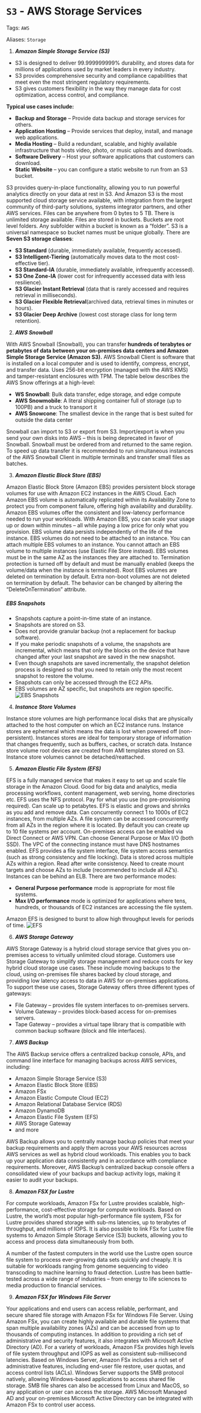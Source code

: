 # `S3` - AWS Storage Services

Tags: `AWS`

Aliases: `Storage`

1. ***Amazon Simple Storage Service (S3)***

* S3 is designed to deliver 99.999999999% durability, and stores data for millions of applications used by market leaders in every industry.
* S3 provides comprehensive security and compliance capabilities that meet even the most stringent regulatory requirements.
* S3 gives customers flexibility in the way they manage data for cost optimization, access control, and compliance.

**Typical use cases include:**

* **Backup and Storage** – Provide data backup and storage services for others.
* **Application Hosting** – Provide services that deploy, install, and manage web applications.
* **Media Hosting** – Build a redundant, scalable, and highly available infrastructure that hosts video, photo, or music uploads and downloads.
* **Software Delivery** – Host your software applications that customers can download.
* **Static Website** – you can configure a static website to run from an S3 bucket.

S3 provides query-in-place functionality, allowing you to run powerful analytics directly on your data at rest in S3. And Amazon S3 is the most supported cloud storage service available, with integration from the largest community of third-party solutions, systems integrator partners, and other AWS services.
Files can be anywhere from 0 bytes to 5 TB.
There is unlimited storage available.
Files are stored in buckets.
Buckets are root level folders.
Any subfolder within a bucket is known as a “folder”.
S3 is a universal namespace so bucket names must be unique globally.
There are **Seven S3 storage classes**:

* **S3 Standard** (durable, immediately available, frequently accessed).
* **S3 Intelligent-Tiering** (automatically moves data to the most cost-effective tier).
* **S3 Standard-IA** (durable, immediately available, infrequently accessed).
* **S3 One Zone-IA** (lower cost for infrequently accessed data with less resilience).
* **S3 Glacier Instant Retrieval** (data that is rarely accessed and requires retrieval in milliseconds).
* **S3 Glacier Flexible Retrieval**(archived data, retrieval times in minutes or hours).
* **S3 Glacier Deep Archive** (lowest cost storage class for long term retention).

2. ***AWS Snowball***

With AWS Snowball (Snowball), you can transfer **hundreds of terabytes or petabytes of data between your on-premises data centers and Amazon Simple Storage Service (Amazon S3).**
AWS Snowball Client is software that is installed on a local computer and is used to identify, compress, encrypt, and transfer data.
Uses 256-bit encryption (managed with the AWS KMS) and tamper-resistant enclosures with TPM.
The table below describes the AWS Snow offerings at a high-level:

* **WS Snowball**: Bulk data transfer, edge storage, and edge compute
* **AWS Snowmobile**: A literal shipping container full of storage (up to 100PB) and a truck to transport it
* **AWS Snowcone**: The smallest device in the range that is best suited for outside the data center

Snowball can import to S3 or export from S3.
Import/export is when you send your own disks into AWS – this is being deprecated in favor of Snowball.
Snowball must be ordered from and returned to the same region.
To speed up data transfer it is recommended to run simultaneous instances of the AWS Snowball Client in multiple terminals and transfer small files as batches.

3. ***Amazon Elastic Block Store (EBS)***

Amazon Elastic Block Store (Amazon EBS) provides persistent block storage volumes for use with Amazon EC2 instances in the AWS Cloud.
Each Amazon EBS volume is automatically replicated within its Availability Zone to protect you from component failure, offering high availability and durability.
Amazon EBS volumes offer the consistent and low-latency performance needed to run your workloads.
With Amazon EBS, you can scale your usage up or down within minutes – all while paying a low price for only what you provision.
EBS volume data persists independently of the life of the instance.
EBS volumes do not need to be attached to an instance.
You can attach multiple EBS volumes to an instance.
You cannot attach an EBS volume to multiple instances (use Elastic File Store instead).
EBS volumes must be in the same AZ as the instances they are attached to.
Termination protection is turned off by default and must be manually enabled (keeps the volume/data when the instance is terminated).
Root EBS volumes are deleted on termination by default.
Extra non-boot volumes are not deleted on termination by default.
The behavior can be changed by altering the “DeleteOnTermination” attribute.

##### EBS Snapshots

* Snapshots capture a point-in-time state of an instance.
* Snapshots are stored on S3.
* Does not provide granular backup (not a replacement for backup software).
* If you make periodic snapshots of a volume, the snapshots are incremental, which means that only the blocks on the device that have changed after your last snapshot are saved in the new snapshot.
* Even though snapshots are saved incrementally, the snapshot deletion process is designed so that you need to retain only the most recent snapshot to restore the volume.
* Snapshots can only be accessed through the EC2 APIs.
* EBS volumes are AZ specific, but snapshots are region specific.
![EBS Snapshots](https://digitalcloud.training/wp-content/uploads/2022/02/amazon-ebs-snapshots.png)

4. ***Instance Store Volumes***

Instance store volumes are high performance local disks that are physically attached to the host computer on which an EC2 instance runs.
Instance stores are ephemeral which means the data is lost when powered off (non-persistent).
Instances stores are ideal for temporary storage of information that changes frequently, such as buffers, caches, or  scratch data.
Instance store volume root devices are created from AMI templates stored on S3.
Instance store volumes cannot be detached/reattached.

5. ***Amazon Elastic File System (EFS)***

EFS is a fully managed service that makes it easy to set up and scale file storage in the Amazon Cloud.
Good for big data and analytics, media processing workflows, content management, web serving, home directories etc.
EFS uses the NFS protocol.
Pay for what you use (no pre-provisioning required).
Can scale up to petabytes.
EFS is elastic and grows and shrinks as you add and remove data.
Can concurrently connect 1 to 1000s of EC2 instances, from multiple AZs.
A file system can be accessed concurrently from all AZs in the region where it is located.
By default you can create up to 10 file systems per account.
On-premises access can be enabled via Direct Connect or AWS VPN.
Can choose General Purpose or Max I/O (both SSD).
The VPC of the connecting instance must have DNS hostnames enabled.
EFS provides a file system interface, file system access semantics (such as strong consistency and file locking).
Data is stored across multiple AZs within a region.
Read after write consistency.
Need to create mount targets and choose AZs to include (recommended to include all AZ’s).
Instances can be behind an ELB.
There are two performance modes:

* **General Purpose performance** mode is appropriate for most file systems.
* **Max I/O performance** mode is optimized for applications where tens, hundreds, or thousands of EC2 instances are accessing the file system.

Amazon EFS is designed to burst to allow high throughput levels for periods of time.
![EFS](https://digitalcloud.training/wp-content/uploads/2022/02/amazon-efs-filesystems.png)

6. ***AWS Storage Gateway***

AWS Storage Gateway is a hybrid cloud storage service that gives you on-premises access to virtually unlimited cloud storage.
Customers use Storage Gateway to simplify storage management and reduce costs for key hybrid cloud storage use cases.
These include moving backups to the cloud, using on-premises file shares backed by cloud storage, and providing low latency access to data in AWS for on-premises applications.
To support these use cases, Storage Gateway offers three different types of gateways:

- File Gateway – provides file system interfaces to on-premises servers.
- Volume Gateway – provides block-based access for on-premises servers.
- Tape Gateway – provides a virtual tape library that is compatible with common backup software (block and file interfaces).

7. ***AWS Backup***

The AWS Backup service offers a centralized backup console, APIs, and command line interface for managing backups across AWS services, including:

* Amazon Simple Storage Service (S3)
* Amazon Elastic Block Store (EBS)
* Amazon FSx
* Amazon Elastic Compute Cloud (EC2)
* Amazon Relational Database Service (RDS)
* Amazon DynamoDB
* Amazon Elastic File System (EFS)
* AWS Storage Gateway
* and more

AWS Backup allows you to centrally manage backup policies that meet your backup requirements and apply them across your AWS resources across AWS services as well as hybrid cloud workloads. This enables you to back up your application data consistently and in accordance with compliance requirements. Moreover, AWS Backup’s centralized backup console offers a consolidated view of your backups and backup activity logs, making it easier to audit your backups.

8. ***Amazon FSX for Lustre***

For compute workloads, Amazon FSx for Lustre provides scalable, high-performance, cost-effective storage for compute workloads. Based on Lustre, the world’s most popular high-performance file system, FSx for Lustre provides shared storage with sub-ms latencies, up to terabytes of throughput, and millions of IOPS. It is also possible to link FSx for Lustre file systems to Amazon Simple Storage Service (S3) buckets, allowing you to access and process data simultaneously from both.

A number of the fastest computers in the world use the Lustre open source file system to process ever-growing data sets quickly and cheaply. It is suitable for workloads ranging from genome sequencing to video transcoding to machine learning to fraud detection. Lustre has been battle-tested across a wide range of industries – from energy to life sciences to media production to financial services.

9. ***Amazon FSX for Windows File Server***

Your applications and end users can access reliable, performant, and secure shared file storage with Amazon FSx for Windows File Server. Using Amazon FSx, you can create highly available and durable file systems that span multiple availability zones (AZs) and can be accessed from up to thousands of computing instances.
In addition to providing a rich set of administrative and security features, it also integrates with Microsoft Active Directory (AD). For a variety of workloads, Amazon FSx provides high levels of file system throughput and IOPS as well as consistent sub-millisecond latencies.
Based on Windows Server, Amazon FSx includes a rich set of administrative features, including end-user file restore, user quotas, and access control lists (ACLs). Windows Server supports the SMB protocol natively, allowing Windows-based applications to access shared file storage. SMB file shares can also be accessed from Linux and MacOS, so any application or user can access the storage. AWS Microsoft Managed AD and your on-premises Microsoft Active Directory can be integrated with Amazon FSx to control user access.
